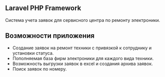 ## Laravel PHP Framework

Система учета заявок для сервисного центра по ремонту электроники.


## Возможности приложения

- Создание заявок на ремонт техники с привязкой к сотруднику и установки статуса.
- Пополняемая база фирм электроники для каждого вида техники.
- Возможность выгрузки заявок в excel и создания архива заявок.
- Поиск заявок по номеру.
